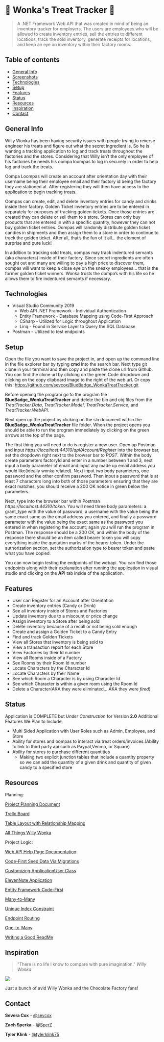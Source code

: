 # :lollipop: Wonka's Treat Tracker :lollipop:
>A .NET Framework Web API that was created in mind of being an inventory tracker for employers. The users are employees who will be allowed to create inventory entries, sell the entries to different locations, track the sold inventory, generate receipts for locations, and keep an eye on inventory within their factory rooms.
## Table of contents
* [General Info](#general-Info)
* [Screenshots](#screenshots)
* [Technologies](#technologies)
* [Setup](#setup)
* [Features](#features)
* [Status](#status)
* [Resources](#resources)
* [Inspiration](#inspiration)
* [Contact](#contact)
## General Info
<p>Willy Wonka has been having security issues with people trying to reverse engineer his treats and figure out what the secret ingredient is. So he is wanting a tracking application to log and track treats throughout the factories and the stores. Considering that Willy isn’t the only employee of his factories he needs his oompa loompas to log in securely in order to help log and track the treats. </p>
<p>Oompa Loompas will create an account after orientation day with their username being their employee email and their factory id being the factory they are stationed at. After registering they will then have access to the application to begin tracking treats. </p>
<p> Oompas can create, edit, and delete inventory entries for candy and drinks inside their factory. Golden Ticket inventory entries are to be entered in separately for purposes of tracking golden tickets. Once those entries are created they can delete or sell them to a store. Stores can only buy products that are entered in with a specific quantity, however they can not buy golden ticket entries. Oompas will randomly distribute golden ticket candies in shipments and then assign them to a store in order to continue to track the golden ticket. After all, that’s the fun of it all… the element of surprise and pure luck! </p>
<p> In addition to tracking sold treats, oompas may track indentured servants (aka characters) inside of their factory. Since secret ingredients are often sought out and many are willing to pay a high price to discover them, oompas will want to keep a close eye on the sneaky employees… that is the former golden ticket winners. Wonka trusts the oompa’s with his life so he allows them to fire indentured servants if necessary.</p>

## Technologies
* Visual Studio Community 2019 
  * Web API .NET Framework - Individual Authentication
  * Entity Framework - Database Mapping using Code-First Approach
  * CSharp - Utilized for Logic throughout Application
  * Linq - Found in Service Layer to Query the SQL Database
* Postman - Utilized to test endpoints

## Setup
Open the file you want to save the project in, and open up the command line in the file explorer bar by typing **cmd** into the search bar. Next type git clone in your terminal and then copy and paste the clone url from Github. You can find the clone url by clicking on the green Code dropdown and clicking on the copy clipboard image to the right of the web url. Or copy this: https://github.com/sevcox/BlueBadge_WonkaTreatTracker.git</br>

Before opening the program go to the program file **BlueBadge_WonkaTreatTracker** and delete the bin and obj files from the *TreatTracker.Data*, *TreatTracker.Model*, *TreatTracker.Service*, and *TreatTracker.WebAPI*.</br>

Next open up the project by clicking on the sln document within the **BlueBadge_WonkaTreatTracker** file folder. When the project opens you should be able to run the program immediately by clicking on the green arrows at the top of the page.</br>

The first thing you will need to do is register a new user. Open up Postman and input *https://localhost:44310/api/Account/Register* into the browser bar, set the dropdown right next to the browser bar to *POST*. Within the body create parameters factoryId and enter in a number between 1 and 3, next input a body parameter of email and input any made up email address you would like(ideally wonka related). Next input two body parameters, one password and the other confirm password. Then input a password that is at least 7 characters long into both of those parameters ensuring that they are exact matches, you should receive a 200 OK notice in green below the parameters.</br>

Next, type into the browser bar within Postman *https://localhost:44310/token*. You will need three body parameters: a grant_type with the value of password, a username with the value being the same exact same as the email address you entered, and finally a password parameter with the value being the exact same as the password you entered in when registering the account; again you will run the program in Postman. The response should be a 200 OK, and within the body of the response there should be an item called bearer token you will copy everything inside the quotation marks of the bearer token. Under the authorization section, set the authorization type to bearer token and paste what you have copied.</br>

You can now begin testing the endpoints of the webapi. You can find those endpoints along with their explanation after running the application in visual studio and clicking on the **API** tab inside of the application.

## Features
* User can Register for an Account after Orientation
* Create inventory entries (Candy or Drink)
* See all inventory inside of Stores and Factories
* Update inventory due to a miscount or price change
* Assign inventory to a Store after being sold
* Delete inventory because of a recall or not being sold enough
* Create and assign a Golden Ticket to a Candy Entry
* Find and track Golden Tickets
* View all Stores that inventory is being sold to
* View a transaction report for each Store
* View Factories by their Id number
* View all Rooms inside of a Factory
* See Rooms by their Room Id number
* Locate Characters by the Character Id
* Locate Characters by their Name
* See which Room a Character is by using Character Id
* See which Character is within a given room using the Room Id
* Delete a Character(AKA they were eliminated… AKA they were *fired*)

## Status
Application is COMPLETE but *Under Construction* for Version **2.0**
Additional Features We Plan to Include:
* Multi Sided Application with User Roles such as Admin, Employee, and Store
* Ability for stores and oompas to interact via treat orders/invoices.(Ability to link to third party api such as Paypal,Venmo, or Square)
* Ability for stores to purchase different quantities
  * Making two explicit junction tables that include a quantity property so we can add the quantity of a given drink and quantity of given candy to a specified store
  
## Resources
Planning:

[Project Planning Document](https://docs.google.com/document/d/1mRVYnusO-n6MLj8-V1IS0uavI9YOrHXKmU0BJ59GQlo/edit)

[Trello Board](https://trello.com/b/beypNcS1/blue-badge-group-project)

[Table Layout with Relationship Mapping](https://dbdiagram.io/d/5f218c9b7543d301bf5d2c64)

[All Things Willy Wonka](https://charlieandthechocolatefactoryfilm.fandom.com/wiki/Charlie_and_the_Chocolate_Factory_Wiki:Charlie_and_the_Chocolate_Factory_Wiki)

Project Logic:

[Web API Help Page Documentation](https://docs.microsoft.com/en-us/aspnet/web-api/overview/getting-started-with-aspnet-web-api/creating-api-help-pages)

[Code-First Seed Data Via Migrations](https://docs.microsoft.com/en-us/aspnet/web-api/overview/data/using-web-api-with-entity-framework/part-3)

[Customizing ApplicationUser Class](https://devblogs.microsoft.com/aspnet/customizing-profile-information-in-asp-net-identity-in-vs-2013-templates/)

[ElevenNote Application](https://devblogs.microsoft.com/aspnet/customizing-profile-information-in-asp-net-identity-in-vs-2013-templates/)

[Entity Framework Code-First](https://www.entityframeworktutorial.net/code-first/what-is-code-first.aspx)

[Many-to-Many](https://entityframework.net/many-to-many-relationship#:~:text=Entity%20Framework%20Many-to-Many%20Relationships.%20Many-to-Many%20Relationships.%20In%20a,are%20associated%20with%20multiple%20records%20in%20another%20table)

[Unique  Index Constraint](https://stackoverflow.com/questions/10614575/entity-framework-code-first-unique-column)

[Endpoint Routing](https://forums.asp.net/t/2100816.aspx?WebAPI+How+to+do+attribute+routing+for+Post+Put+and+Delete+verbs)

[One-to-Many](https://www.entityframeworktutorial.net/code-first/configure-one-to-many-relationship-in-code-first.aspx)

[Writing a Good ReadMe](https://bulldogjob.com/news/449-how-to-write-a-good-readme-for-your-github-project)

## Inspiration
>"There is no life I know to compare with pure imagination." *Willy Wonka*

![](https://media.giphy.com/media/xIna8nqTTk3x6/giphy.gif)

Just a bunch of avid Willy Wonka and the Chocolate Factory fans! 

## Contact
**Severa Cox** - [@sevcox](https://github.com/sevcox)

**Zach Sperka** - [@SperZ](https://github.com/SperZ)

**Tyler Klink** - [@tylerklink75](https://github.com/tylerklink75)
